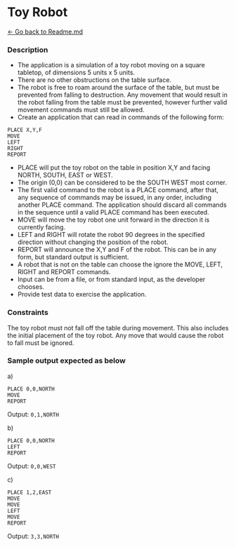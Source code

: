 # Toy Robot

[<- Go back to Readme.md](README.md)

### Description

- The application is a simulation of a toy robot moving on a square tabletop,
  of dimensions 5 units x 5 units.
- There are no other obstructions on the table surface.
- The robot is free to roam around the surface of the table, but must be
  prevented from falling to destruction. Any movement that would result in the
  robot falling from the table must be prevented, however further valid
  movement commands must still be allowed.
- Create an application that can read in commands of the following form:

```
PLACE X,Y,F
MOVE
LEFT
RIGHT
REPORT
```

- PLACE will put the toy robot on the table in position X,Y and facing NORTH,
  SOUTH, EAST or WEST.
- The origin (0,0) can be considered to be the SOUTH WEST most corner.
- The first valid command to the robot is a PLACE command, after that, any
  sequence of commands may be issued, in any order, including another PLACE
  command. The application should discard all commands in the sequence until a
  valid PLACE command has been executed.
- MOVE will move the toy robot one unit forward in the direction it is currently
  facing.
- LEFT and RIGHT will rotate the robot 90 degrees in the specified direction
  without changing the position of the robot.
- REPORT will announce the X,Y and F of the robot. This can be in any form, but
  standard output is sufficient.
- A robot that is not on the table can choose the ignore the MOVE, LEFT, RIGHT
  and REPORT commands.
- Input can be from a file, or from standard input, as the developer chooses.
- Provide test data to exercise the application.

### Constraints

The toy robot must not fall off the table during movement. This also includes
the initial placement of the toy robot. Any move that would cause the robot
to fall must be ignored.


### Sample output expected as below

a)

```
PLACE 0,0,NORTH
MOVE
REPORT
```

Output: `0,1,NORTH`

b)

```
PLACE 0,0,NORTH
LEFT
REPORT
```

Output: `0,0,WEST`

c)

```
PLACE 1,2,EAST
MOVE
MOVE
LEFT
MOVE
REPORT
```

Output: `3,3,NORTH`
